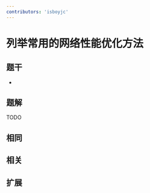 ```yaml
---
contributors: 'isboyjc'
---
```


# 列举常用的网络性能优化方法


## 题干

- 



## 题解

<!-- ::: details 点我查看题解 -->

  TODO

<!-- ::: -->



## 相同


## 相关


## 扩展

